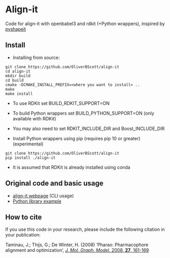 # Align-it

Code for align-it with openbabel3 and rdkit (+Python wrappers), inspired by [pyshapeit](https://github.com/rdkit/shape-it)

## Install

* Installing from source:
```
git clone https://github.com/OliverBScott/align-it
cd align-it
mkdir build
cd build
cmake -DCMAKE_INSTALL_PREFIX=<where you want to install> ..
make 
make install
```

* To use RDKit set BUILD_RDKIT_SUPPORT=ON
* To build Python wrappers set BUILD_PYTHON_SUPPORT=ON (only available with RDKit)
* You may also need to set RDKIT_INCLUDE_DIR and Boost_INCLUDE_DIR


* Install Python wrappers using pip (requires pip 10 or greater) (experimental)
```
git clone https://github.com/OliverBScott/align-it
pip install ./align-it
```

* It is assumed that RDKit is already installed using conda


## Original code and basic usage
- [align-it webpage](http://silicos-it.be.s3-website-eu-west-1.amazonaws.com/software/align-it/1.0.4/align-it.html) (CLI usage)
- [Python library example](https://github.com/OliverBScott/align-it/tree/master/example)

## How to cite
If you use this code in your research, please include the following citation in your publication:

Taminau, J.; Thijs, G.; De Winter, H. (2008) ‘Pharao: Pharmacophore alignment and optimization’, [*J. Mol. Graph. Model.* 2008, **27**, 161-169](https://doi.org/10.1016/j.jmgm.2008.04.003)